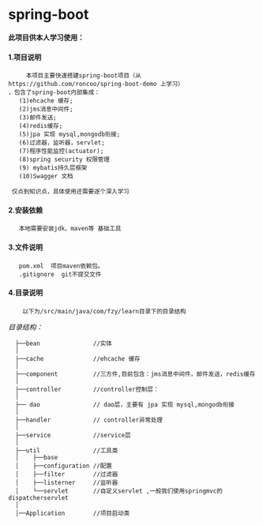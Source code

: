 # spring-boot


 **此项目供本人学习使用：**
 
   #### 1.项目说明
         
         本项目主要快速搭建spring-boot项目（从https://github.com/roncoo/spring-boot-demo 上学习）
    ，包含了spring-boot内部集成：
       (1)ehcache 缓存;
       (2)jms消息中间件;
       (3)邮件发送;
       (4)redis缓存;
       (5)jpa 实现 mysql,mongodb衔接;
       (6)过滤器，监听器，servlet;
       (7)程序性能监控(actuator);
       (8)spring security 权限管理
       (9) mybatis持久层框架
       (10)Swagger 文档 
             
     仅点到知识点，具体使用还需要逐个深入学习    
        
   #### 2.安装依赖
       
       本地需要安装jdk、maven等 基础工具
       
   #### 3.文件说明
       
       pom.xml  项目maven依赖包。
       .gitignore  git不提交文件
   
   #### 4.目录说明 
   
        以下为/src/main/java/com/fzy/learn目录下的目录结构
   
   _目录结构：_ 
     
      ├──bean               //实体
      │  
      ├──cache              //ehcache 缓存
      │
      ├──component          //三方件,目前包含：jms消息中间件，邮件发送，redis缓存
      │
      ├──controller         //controller控制层：
      │
      ├── dao               // dao层，主要有 jpa 实现 mysql,mongodb衔接
      │
      ├──handler            // controller异常处理
      │
      ├──service            //service层
      │
      ├──util               //工具类
      │    ├──base    
      │    ├──configuration //配置
      │    ├──filter        //过滤器
      │    ├──listerner     //监听器
      │    └──servlet       //自定义servlet ,一般我们使用springmvc的dispatcherservlet
      │
      │──Application        //项目启动类
      
   
   